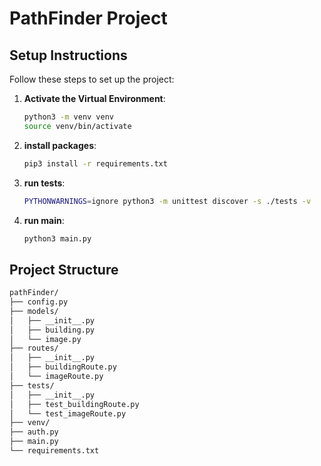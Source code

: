 # PathFinder Project

## Setup Instructions

Follow these steps to set up the project:

1. **Activate the Virtual Environment**:

   ```bash
   python3 -m venv venv
   source venv/bin/activate
   ```

2. **install packages**:

   ```bash
   pip3 install -r requirements.txt
   ```

3. **run tests**:

   ```bash
   PYTHONWARNINGS=ignore python3 -m unittest discover -s ./tests -v
   ```

4. **run main**:
   ```bash
   python3 main.py
   ```

## Project Structure

```bash
pathFinder/
├── config.py
├── models/
│   ├── __init__.py
│   ├── building.py
│   └── image.py
├── routes/
│   ├── __init__.py
│   ├── buildingRoute.py
│   └── imageRoute.py
├── tests/
│   ├── __init__.py
│   ├── test_buildingRoute.py
│   └── test_imageRoute.py
├── venv/
├── auth.py
├── main.py
└── requirements.txt
```
